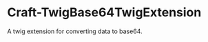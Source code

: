 Craft-TwigBase64TwigExtension
=============================

A twig extension for converting data to base64.
